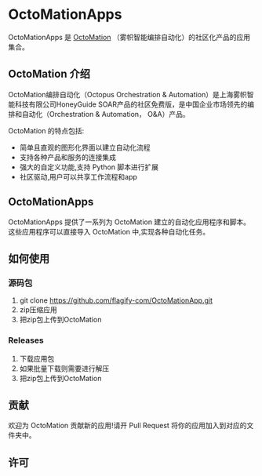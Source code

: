 # OctoMationApps

OctoMationApps 是 [OctoMation](https://github.com/flagify-com/OctoMation) （雾帜智能编排自动化）的社区化产品的应用集合。

## OctoMation 介绍

OctoMation编排自动化（Octopus Orchestration & Automation）是上海雾帜智能科技有限公司HoneyGuide SOAR产品的社区免费版，是中国企业市场领先的编排和自动化（Orchestration & Automation， O&A）产品。

OctoMation 的特点包括:

- 简单且直观的图形化界面以建立自动化流程
- 支持各种产品和服务的连接集成
- 强大的自定义功能,支持 Python 脚本进行扩展
- 社区驱动,用户可以共享工作流程和app

## OctoMationApps 

OctoMationApps 提供了一系列为 OctoMation 建立的自动化应用程序和脚本。这些应用程序可以直接导入 OctoMation 中,实现各种自动化任务。

## 如何使用
### 源码包
1. git clone https://github.com/flagify-com/OctoMationApp.git
2. zip压缩应用
3. 把zip包上传到OctoMation

### Releases
1. 下载应用包
2. 如果批量下载则需要进行解压
3. 把zip包上传到OctoMation

## 贡献

欢迎为 OctoMation 贡献新的应用!请开 Pull Request 将你的应用加入到对应的文件夹中。

## 许可
